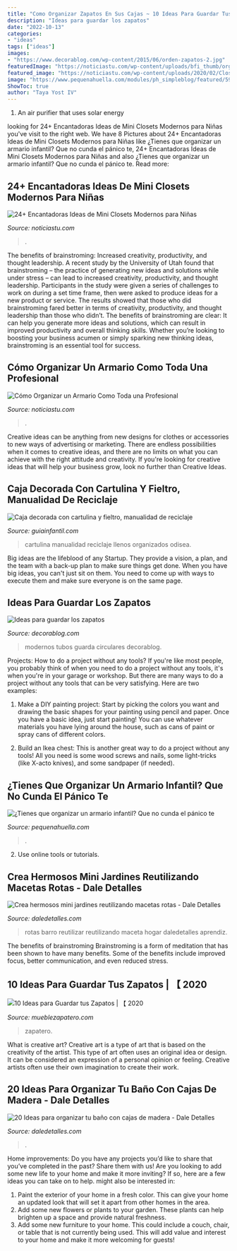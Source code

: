 ```yaml
---
title: "Como Organizar Zapatos En Sus Cajas ~ 10 Ideas Para Guardar Tus Zapatos"
description: "Ideas para guardar los zapatos"
date: "2022-10-13"
categories:
- "ideas"
tags: ["ideas"]
images:
- "https://www.decorablog.com/wp-content/2015/06/orden-zapatos-2.jpg"
featuredImage: "https://noticiastu.com/wp-content/uploads/bfi_thumb/organizar-closet-1-o5ndgkqarphkqydrm6ryi9uynal5sbs5gb6n1jfoo4.jpg"
featured_image: "https://noticiastu.com/wp-content/uploads/2020/02/Closets-Modernos-para-Niñas-y-Niños-10.jpg"
image: "https://www.pequenahuella.com/modules/ph_simpleblog/featured/59.jpg"
ShowToc: true
author: "Taya Yost IV"
---
```



1. An air purifier that uses solar energy 

	

		
looking for 24+ Encantadoras Ideas de Mini Closets Modernos para Niñas you've visit to the right web. We have 8 Pictures about 24+ Encantadoras Ideas de Mini Closets Modernos para Niñas like ¿Tienes que organizar un armario infantil? Que no cunda el pánico te, 24+ Encantadoras Ideas de Mini Closets Modernos para Niñas and also ¿Tienes que organizar un armario infantil? Que no cunda el pánico te. Read more:
		
    
## 24+ Encantadoras Ideas De Mini Closets Modernos Para Niñas

<img loading=lazy src="https://noticiastu.com/wp-content/uploads/2020/02/Closets-Modernos-para-Niñas-y-Niños-10.jpg" onerror="this.onerror=null;this.src='https://tse2.mm.bing.net/th?id=OIP.wyqiVkEoespoco4-SXNtMAHaHa&amp;pid=15.1';" alt="24+ Encantadoras Ideas de Mini Closets Modernos para Niñas">

_Source: noticiastu.com_

>. 

	

The benefits of brainstroming: Increased creativity, productivity, and thought leadership.
A recent study by the University of Utah found that brainstroming – the practice of generating new ideas and solutions while under stress – can lead to increased creativity, productivity, and thought leadership. Participants in the study were given a series of challenges to work on during a set time frame, then were asked to produce ideas for a new product or service. The results showed that those who did brainstroming fared better in terms of creativity, productivity, and thought leadership than those who didn’t.
The benefits of brainstroming are clear: It can help you generate more ideas and solutions, which can result in improved productivity and overall thinking skills. Whether you’re looking to boosting your business acumen or simply sparking new thinking ideas, brainstroming is an essential tool for success.

    
## Cómo Organizar Un Armario Como Toda Una Profesional

<img loading=lazy src="https://noticiastu.com/wp-content/uploads/bfi_thumb/organizar-closet-1-o5ndgkqarphkqydrm6ryi9uynal5sbs5gb6n1jfoo4.jpg" onerror="this.onerror=null;this.src='https://tse3.mm.bing.net/th?id=OIP.8FgPdcDQpt2RDXhWYyG8GAHaEe&amp;pid=15.1';" alt="Cómo Organizar un Armario Como Toda una Profesional">

_Source: noticiastu.com_

>. 

	

Creative ideas can be anything from new designs for clothes or accessories to new ways of advertising or marketing. There are endless possibilities when it comes to creative ideas, and there are no limits on what you can achieve with the right attitude and creativity. If you're looking for creative ideas that will help your business grow, look no further than Creative Ideas.

    
## Caja Decorada Con Cartulina Y Fieltro, Manualidad De Reciclaje

<img loading=lazy src="https://static.guiainfantil.com/pictures/articulos/5604-4-caja-decorada-con-cartulina-y-fieltro-manualidad-de-reciclaje.jpg" onerror="this.onerror=null;this.src='https://tse2.mm.bing.net/th?id=OIP.7qLfi85JE7BenfvkwBiHzQHaHa&amp;pid=15.1';" alt="Caja decorada con cartulina y fieltro, manualidad de reciclaje">

_Source: guiainfantil.com_

>cartulina manualidad reciclaje llenos organizados odisea. 

	

Big ideas are the lifeblood of any Startup. They provide a vision, a plan, and the team with a back-up plan to make sure things get done. When you have big ideas, you can't just sit on them. You need to come up with ways to execute them and make sure everyone is on the same page.

    
## Ideas Para Guardar Los Zapatos

<img loading=lazy src="https://www.decorablog.com/wp-content/2015/06/orden-zapatos-2.jpg" onerror="this.onerror=null;this.src='https://tse4.mm.bing.net/th?id=OIP.5c1d-zih5G7rZn43iIVwIwHaEK&amp;pid=15.1';" alt="Ideas para guardar los zapatos">

_Source: decorablog.com_

>modernos tubos guarda circulares decorablog. 

	

Projects: How to do a project without any tools?
If you're like most people, you probably think of when you need to do a project without any tools, it's when you're in your garage or workshop. But there are many ways to do a project without any tools that can be very satisfying. Here are two examples: 
1. Make a DIY painting project: Start by picking the colors you want and drawing the basic shapes for your painting using pencil and paper. Once you have a basic idea, just start painting! You can use whatever materials you have lying around the house, such as cans of paint or spray cans of different colors. 

2. Build an Ikea chest: This is another great way to do a project without any tools! All you need is some wood screws and nails, some light-tricks (like X-acto knives), and some sandpaper (if needed).

    
## ¿Tienes Que Organizar Un Armario Infantil? Que No Cunda El Pánico Te

<img loading=lazy src="https://www.pequenahuella.com/modules/ph_simpleblog/featured/59.jpg" onerror="this.onerror=null;this.src='https://tse4.mm.bing.net/th?id=OIP.4BXGFbtV0XDz3g-YbHf-dgHaE8&amp;pid=15.1';" alt="¿Tienes que organizar un armario infantil? Que no cunda el pánico te">

_Source: pequenahuella.com_

>. 

	

2. Use online tools or tutorials.

    
## Crea Hermosos Mini Jardines Reutilizando Macetas Rotas - Dale Detalles

<img loading=lazy src="https://i0.wp.com/www.daledetalles.com/wp-content/uploads/2017/05/mini-jardines-con-macetas-rotas4.jpg" onerror="this.onerror=null;this.src='https://tse2.mm.bing.net/th?id=OIP.XHBiP16SdApcyP4k-dOoewHaJ6&amp;pid=15.1';" alt="Crea hermosos mini jardines reutilizando macetas rotas - Dale Detalles">

_Source: daledetalles.com_

>rotas barro reutilizar reutilizando maceta hogar daledetalles aprendiz. 

	

The benefits of brainstroming
Brainstroming is a form of meditation that has been shown to have many benefits. Some of the benefits include improved focus, better communication, and even reduced stress.

    
## 10 Ideas Para Guardar Tus Zapatos | 【 2020

<img loading=lazy src="https://mueblezapatero.com/wp-content/uploads/2019/01/Ideas-para-organizar-zapatos5.jpg" onerror="this.onerror=null;this.src='https://tse3.mm.bing.net/th?id=OIP.lGaqRFs_v4N_IzTnVQ5fUAHaHa&amp;pid=15.1';" alt="10 Ideas para Guardar tus Zapatos | 【 2020">

_Source: mueblezapatero.com_

>zapatero. 

	

What is creative art?
Creative art is a type of art that is based on the creativity of the artist. This type of art often uses an original idea or design. It can be considered an expression of a personal opinion or feeling. Creative artists often use their own imagination to create their work.

    
## 20 Ideas Para Organizar Tu Baño Con Cajas De Madera - Dale Detalles

<img loading=lazy src="https://www.daledetalles.com/wp-content/uploads/2020/06/organiza-tu-baño-con-cajas-y-repisas-de-madera20.jpg" onerror="this.onerror=null;this.src='https://tse3.mm.bing.net/th?id=OIP.LT-XIDdgdwUucW_gyEy_pwHaNK&amp;pid=15.1';" alt="20 Ideas para organizar tu baño con cajas de madera - Dale Detalles">

_Source: daledetalles.com_

>. 

	

Home improvements: Do you have any projects you’d like to share that you’ve completed in the past? Share them with us!
Are you looking to add some new life to your home and make it more inviting? If so, here are a few ideas you can take on to help. might also be interested in: 
1. Paint the exterior of your home in a fresh color. This can give your home an updated look that will set it apart from other homes in the area. 
2. Add some new flowers or plants to your garden. These plants can help brighten up a space and provide natural freshness. 
3. Add some new furniture to your home. This could include a couch, chair, or table that is not currently being used. This will add value and interest to your home and make it more welcoming for guests!

